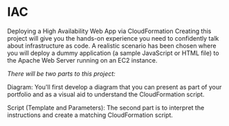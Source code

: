 # IAC
Deploying a High Availability Web App via CloudFormation
Creating this project will give you the hands-on experience you need to confidently talk about infrastructure as code. A realistic scenario has been chosen where you will deploy a dummy application (a sample JavaScript or HTML file) to the Apache Web Server running on an EC2 instance.

*There will be two parts to this project:*

Diagram: You'll first develop a diagram that you can present as part of your portfolio and as a visual aid to understand the CloudFormation script.

Script (Template and Parameters): The second part is to interpret the instructions and create a matching CloudFormation script.

